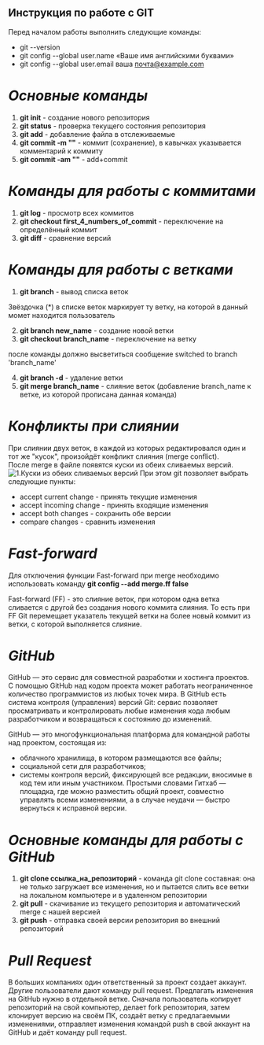 ## Инструкция по работе с GIT
Перед началом работы выполнить следующие команды: 
* git --version
* git config --global user.name «Ваше имя английскими буквами»
* git config --global user.email ваша почта@example.com 

# *Основные команды*
1. **git init** - создание нового репозитория
2. **git status** - проверка текущего состояния репозитория
3. **git add** - добавление файла в отслеживаемые
4. **git commit -m ""** - коммит (сохранение), в кавычках указывается комментарий к коммиту
5. **git commit -am ""** - add+commit

# *Команды для работы с коммитами*
1. **git log** - просмотр всех коммитов
2. **git checkout first_4_numbers_of_commit** - переключение на определённый коммит
3. **git diff** - сравнение версий

# *Команды для работы с ветками*
1. **git branch** - вывод списка веток

Звёздочка (*) в списке веток маркирует ту ветку, на которой в данный момет находится пользователь

2. **git branch new_name** - создание новой ветки
3. **git checkout branch_name** - переключение на ветку

после команды должно высветиться сообщение switched to branch 'branch_name' 

4. **git branch -d** - удаление ветки
5. **git merge branch_name** - слияние веток (добавление branch_name к ветке, из которой прописана данная команда)

# *Конфликты при слиянии*
При слиянии двух веток, в каждой из которых редактировался один и тот же "кусок", произойдёт конфликт слияния (merge conflict).  
После merge в файле появятся куски из обеих сливаемых версий.
![1.Куски из обеих сливаемых версий](merge-conflict-in-vscode.png)
При этом git позволяет выбрать следующие пункты:
* accept current change - принять текущие изменения
* accept incoming change - принять входящие изменения
* accept both changes - сохранить обе версии
* compare changes - сравнить изменения

# *Fast-forward*
Для отключения функции Fast-forward при merge необходимо использовать команду **git config --add merge.ff false**

Fast-forward (FF) - это слияние веток, при котором одна ветка сливается с другой без создания нового коммита слияния. То есть при FF Git перемещает указатель текущей ветки на более новый коммит из ветки, с которой выполняется слияние.

# *GitHub*
GitHub — это сервис для совместной разработки и хостинга проектов. C помощью GitHub над кодом проекта может работать неограниченное количество программистов из любых точек мира. В GitHub есть система контроля (управления) версий Git: сервис позволяет просматривать и контролировать любые изменения кода любым разработчиком и возвращаться к состоянию до изменений.

GitHub — это многофункциональная платформа для командной работы над проектом, состоящая из:
* облачного хранилища, в котором размещаются все файлы;
* социальной сети для разработчиков;
* системы контроля версий, фиксирующей все редакции, вносимые в код тем или иным участником.
Простыми словами Гитхаб — площадка, где можно разместить общий проект, совместно управлять всеми изменениями, а в случае неудачи — быстро вернуться к исправной версии. 

# *Основные команды для работы с GitHub*
1. **git clone ссылка_на_репозиторий** - команда git clone составная: она не только загружает все изменения, но и пытается слить все ветки на локальном компьютере и в удаленном репозитории
2. **git pull** - скачивание из текущего репозитория и автоматический merge с нашей версией
3. **git push** - отправка своей версии репозитория во внешний репозиторий 

# *Pull Request*
В больших компаниях один ответственный за проект создает аккаунт. Другие пользователи дают команду pull request. Предлагать изменения на GitHub нужно в отдельной ветке. Сначала
пользователь копирует репозиторий на свой компьютер, делает fork репозитория, затем
клонирует версию на своём ПК, создаёт ветку с предлагаемыми изменениями, отправляет
изменения командой push в свой аккаунт на GitHub и даёт команду pull request.


